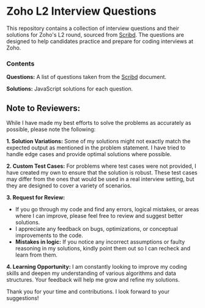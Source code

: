 # Zoho L2 Interview Questions

This repository contains a collection of interview questions and their solutions for Zoho's L2 round, sourced from [Scribd](https://www.scribd.com/document/385313847/Zoho-2nd-and-3rd-Round-Coding-Questions). 
The questions are designed to help candidates practice and prepare for coding interviews at Zoho.

### Contents
**Questions:** A list of questions taken from the [Scribd](https://www.scribd.com/document/385313847/Zoho-2nd-and-3rd-Round-Coding-Questions) document.

**Solutions:** JavaScript solutions for each question.

## Note to Reviewers:
While I have made my best efforts to solve the problems as accurately as possible, please note the following:

**1. Solution Variations:** Some of my solutions might not exactly match the expected output as mentioned in the problem statement. I have tried to handle edge cases and provide optimal solutions where possible.

**2. Custom Test Cases:** For problems where test cases were not provided, I have created my own to ensure that the solution is robust. These test cases may differ from the ones that would be used in a real interview setting, but they are designed to cover a variety of scenarios.

**3. Request for Review:**

- If you go through my code and find any errors, logical mistakes, or areas where I can improve, please feel free to review and suggest better solutions.
- I appreciate any feedback on bugs, optimizations, or conceptual improvements to the code.
- **Mistakes in logic:** If you notice any incorrect assumptions or faulty reasoning in my solutions, kindly point them out so I can recheck and learn from them.

**4. Learning Opportunity:** I am constantly looking to improve my coding skills and deepen my understanding of various algorithms and data structures. Your feedback will help me grow and refine my solutions.

Thank you for your time and contributions. I look forward to your suggestions! 
